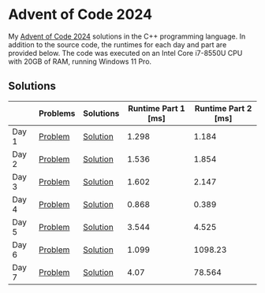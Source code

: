 # Advent of Code 2024

My [Advent of Code 2024](https://adventofcode.com/2024) solutions in the C++ programming language. In addition to the source code, the runtimes for each day and part are provided below. The code was executed on an Intel Core i7-8550U CPU with 20GB of RAM, running Windows 11 Pro.

## Solutions

||Problems|Solutions|Runtime Part 1 [ms]|Runtime Part 2 [ms]|
|-|-|-|-|-|
|Day 1|[Problem](https://adventofcode.com/2024/day/1)|[Solution](Day01/main.cpp)|1.298|1.184|
|Day 2|[Problem](https://adventofcode.com/2024/day/2)|[Solution](Day02/main.cpp)|1.536|1.854|
|Day 3|[Problem](https://adventofcode.com/2024/day/3)|[Solution](Day03/main.cpp)|1.602|2.147|
|Day 4|[Problem](https://adventofcode.com/2024/day/4)|[Solution](Day04/main.cpp)|0.868|0.389|
|Day 5|[Problem](https://adventofcode.com/2024/day/5)|[Solution](Day05/main.cpp)|3.544|4.525|
|Day 6|[Problem](https://adventofcode.com/2024/day/6)|[Solution](Day06/main.cpp)|1.099|1098.23|
|Day 7|[Problem](https://adventofcode.com/2024/day/7)|[Solution](Day07/main.cpp)|4.07|78.564|
